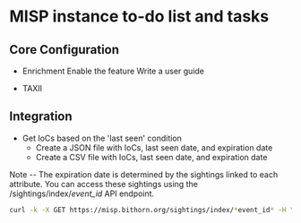 # MISP instance to-do list and tasks

## Core Configuration

- Enrichment
        Enable the feature
        Write a user guide

- TAXII

## Integration

- Get IoCs based on the 'last seen' condition
    - Create a JSON file with IoCs, last seen date, and expiration date
    - Create a CSV file with IoCs, last seen date, and expiration date

Note -- The expiration date is determined by the sightings linked to each attribute. You can access these sightings using the /sightings/index/*event_id* API endpoint.
``` bash
curl -k -X GET https://misp.bithorn.org/sightings/index/*event_id* -H "Authorization: *api_key*" -H "Accept: application/json" -H "Content-Type: application/json"
```